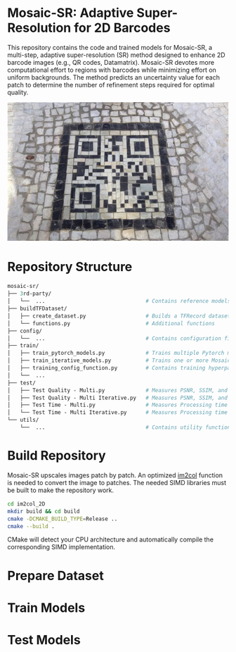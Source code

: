 # Mosaic-SR: Adaptive Super-Resolution for 2D Barcodes
This repository contains the code and trained models for Mosaic-SR, a multi-step, adaptive super-resolution (SR) method designed to enhance 2D barcode images (e.g., QR codes, Datamatrix). Mosaic-SR devotes more computational effort to regions with barcodes while minimizing effort on uniform backgrounds. The method predicts an uncertainty value for each patch to determine the number of refinement steps required for optimal quality.

![Github Logo](./qr_2462926b.webp)

# Repository Structure
```graphql
mosaic-sr/
├── 3rd-party/  
│   └──  ...                                # Contains reference models for comparison
├── buildTFDataset/
│   ├── create_dataset.py                   # Builds a TFRecord dataset from annotations and images 
│   └── functions.py                        # Additional functions
├── config/
│   └──  ...                                # Contains configuration files in YAML format
├── train/
│   ├── train_pytorch_models.py             # Trains multiple Pytorch models (reference models)
│   ├── train_iterative_models.py           # Trains one or more Mosaic-SR models (ours)
│   ├── training_config_function.py         # Contains training hyperparameters, like batch size, lr-scheduling, etc.
│   └──  ...
├── test/
│   ├── Test Quality - Multi.py             # Measures PSNR, SSIM, and Decoding Rate of reference models
│   ├── Test Quality - Multi Iterative.py   # Measures PSNR, SSIM, and Decoding Rate of Mosaic-SR models
│   ├── Test Time - Multi.py                # Measures Processing time of reference models
│   └── Test Time - Multi Iterative.py      # Measures Processing time of Mosaic-SR models
└── utils/
    └──  ...                                # Contains utility functions
```

# Build Repository
Mosaic-SR upscales images patch by patch. An optimized [im2col](https://github.com/Henvezz95/im2col_2D) function is needed to convert the image to patches. The needed SIMD libraries must be built to make the repository work.  

```bash
cd im2col_2D
mkdir build && cd build
cmake -DCMAKE_BUILD_TYPE=Release ..
cmake --build .
```
CMake will detect your CPU architecture and automatically compile the corresponding SIMD implementation.

# Prepare Dataset
# Train Models
# Test Models

